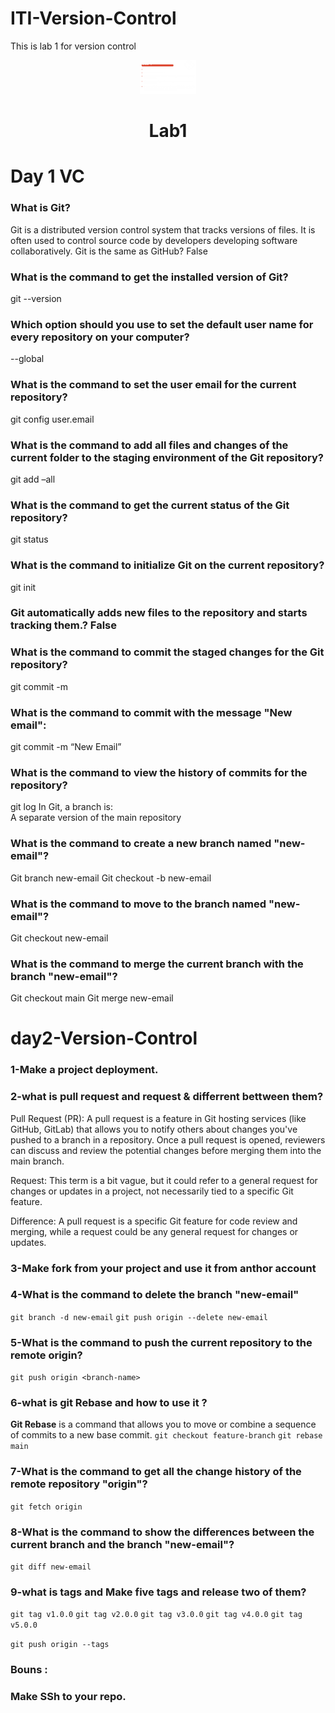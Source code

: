 # ITI-Version-Control

This is lab 1 for version control

<div align="center">
  <img src="./public/task2.png" alt="logo" width="90" height="auto">
<h1>Lab1</h1>
</div>

# Day 1 VC

### What is Git?

Git is a distributed version control system that tracks versions of files. It is often used to control source code by developers developing software collaboratively.
Git is the same as GitHub? False

### What is the command to get the installed version of Git?

git --version

### Which option should you use to set the default user name for every repository on your computer?

--global

### What is the command to set the user email for the current repository?

git config user.email

### What is the command to add all files and changes of the current folder to the staging environment of the Git repository?

git add –all

### What is the command to get the current status of the Git repository?

git status

### What is the command to initialize Git on the current repository?

git init

### Git automatically adds new files to the repository and starts tracking them.? False

### What is the command to commit the staged changes for the Git repository?

git commit -m

### What is the command to commit with the message "New email":

git commit -m “New Email”

### What is the command to view the history of commits for the repository?

git log
In Git, a branch is:  
A separate version of the main repository

### What is the command to create a new branch named "new-email"?

Git branch new-email
Git checkout -b new-email

### What is the command to move to the branch named "new-email"?

Git checkout new-email

### What is the command to merge the current branch with the branch "new-email"?

Git checkout main
Git merge new-email

# day2-Version-Control

### 1-Make a project deployment.

### 2-what is pull request and request & differrent bettween them?

Pull Request (PR): A pull request is a feature in Git hosting services (like GitHub, GitLab) that allows you to notify others about changes you've pushed to a branch in a repository. Once a pull request is opened, reviewers can discuss and review the potential changes before merging them into the main branch.

Request: This term is a bit vague, but it could refer to a general request for changes or updates in a project, not necessarily tied to a specific Git feature.

Difference: A pull request is a specific Git feature for code review and merging, while a request could be any general request for changes or updates.

### 3-Make fork from your project and use it from anthor account

### 4-What is the command to delete the branch "new-email"

`git branch -d new-email`
`git push origin --delete new-email`

### 5-What is the command to push the current repository to the remote origin?

`git push origin <branch-name>`

### 6-what is git Rebase and how to use it ?

**Git Rebase** is a command that allows you to move or combine a sequence of commits to a new base commit.
`git checkout feature-branch`
`git rebase main`

### 7-What is the command to get all the change history of the remote repository "origin"?

`git fetch origin`

### 8-What is the command to show the differences between the current branch and the branch "new-email"?

`git diff new-email`

### 9-what is tags and Make five tags and release two of them?

`git tag v1.0.0`
`git tag v2.0.0`
`git tag v3.0.0`
`git tag v4.0.0`
`git tag v5.0.0`

`git push origin --tags`

### Bouns :

### Make SSh to your repo.
